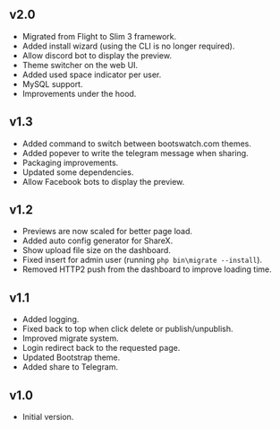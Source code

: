## v2.0
+ Migrated from Flight to Slim 3 framework.
+ Added install wizard (using the CLI is no longer required).
+ Allow discord bot to display the preview.
+ Theme switcher on the web UI.
+ Added used space indicator per user.
+ MySQL support.
+ Improvements under the hood.

## v1.3
+ Added command to switch between bootswatch.com themes.
+ Added popever to write the telegram message when sharing.
+ Packaging improvements.
+ Updated some dependencies.
+ Allow Facebook bots to display the preview.

## v1.2
+ Previews are now scaled for better page load.
+ Added auto config generator for ShareX.
+ Show upload file size on the dashboard.
+ Fixed insert for admin user (running `php bin\migrate --install`).
+ Removed HTTP2 push from the dashboard to improve loading time.

## v1.1
+ Added logging.
+ Fixed back to top when click delete or publish/unpublish.
+ Improved migrate system.
+ Login redirect back to the requested page.
+ Updated Bootstrap theme.
+ Added share to Telegram.

## v1.0
+ Initial version.
